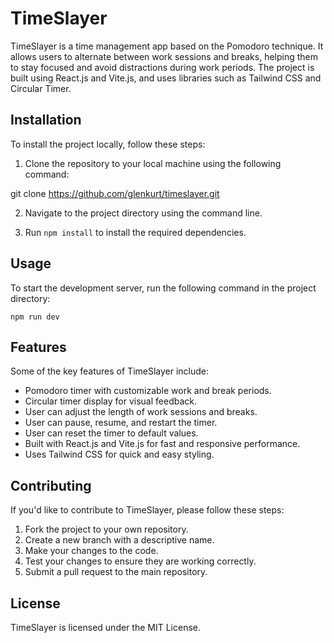 # TimeSlayer

TimeSlayer is a time management app based on the Pomodoro technique. It allows users to alternate between work sessions and breaks, helping them to stay focused and avoid distractions during work periods. The project is built using React.js and Vite.js, and uses libraries such as Tailwind CSS and Circular Timer.

## Installation

To install the project locally, follow these steps:

1. Clone the repository to your local machine using the following command:

git clone https://github.com/glenkurt/timeslayer.git

2. Navigate to the project directory using the command line.

3. Run `npm install` to install the required dependencies.

## Usage

To start the development server, run the following command in the project directory:

```
npm run dev
```

## Features

Some of the key features of TimeSlayer include:

- Pomodoro timer with customizable work and break periods.
- Circular timer display for visual feedback.
- User can adjust the length of work sessions and breaks.
- User can pause, resume, and restart the timer.
- User can reset the timer to default values.
- Built with React.js and Vite.js for fast and responsive performance.
- Uses Tailwind CSS for quick and easy styling.

## Contributing

If you'd like to contribute to TimeSlayer, please follow these steps:

1. Fork the project to your own repository.
2. Create a new branch with a descriptive name.
3. Make your changes to the code.
4. Test your changes to ensure they are working correctly.
5. Submit a pull request to the main repository.

## License

TimeSlayer is licensed under the MIT License.
